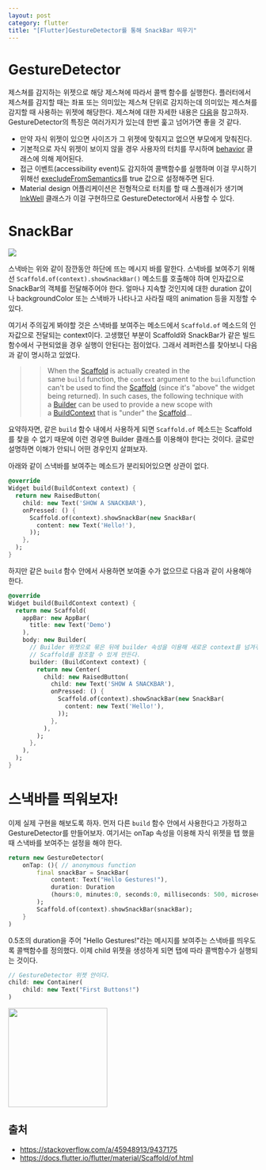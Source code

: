 ```yaml
---
layout: post
category: flutter
title: "[Flutter]GestureDetector를 통해 SnackBar 띄우기"
---
```


# GestureDetector

제스쳐를 감지하는 위젯으로 해당 제스쳐에 따라서 콜백 함수를 실행한다. 플러터에서 제스쳐를 감지할 때는 좌표 또는 의미있는 제스쳐 단위로 감지하는데 의미있는 제스쳐를 감지할 때 사용하는 위젯에 해당한다. 제스쳐에 대한 자세한 내용은 [다음](https://flutter.io/gestures/)을 참고하자. GestureDetector의 특징은 여러가지가 있는데 한번 훑고 넘어가면 좋을 것 같다.

* 만약 자식 위젯이 있으면 사이즈가 그 위젯에 맞춰지고 없으면 부모에게 맞춰진다.
* 기본적으로 자식 위젯이 보이지 않을 경우 사용자의 터치를 무시하며 [behavior](https://docs.flutter.io/flutter/widgets/GestureDetector/behavior.html) 클래스에 의해 제어된다.
* 접근 이벤트(accessibility event)도 감지하여 콜백함수를 실행하며 이걸 무시하기 위해선 [execludeFromSemantics](https://docs.flutter.io/flutter/widgets/GestureDetector/excludeFromSemantics.html)를 true 값으로 설정해주면 된다.
* Material design 어플리케이션은 전형적으로 터치를 할 때 스플래쉬가 생기며 [InkWell](https://docs.flutter.io/flutter/material/InkWell-class.html) 클래스가 이걸 구현하므로 GestureDetector에서 사용할 수 있다.





# SnackBar

<img src="https://i.stack.imgur.com/ABQM6.png">

스낵바는 위와 같이 잠깐동안 하단에 뜨는 메시지 바를 말한다. 스낵바를 보여주기 위해선 `Scaffold.of(context).showSnackBar()` 메소드를 호출해야 하며 인자값으로 SnackBar의 객체를 전달해주어야 한다. 얼마나 지속할 것인지에 대한 duration 값이나 backgroundColor 또는 스낵바가 나타나고 사라질 때의 animation 등을 지정할 수 있다.

여기서 주의깊게 봐야할 것은 스낵바를 보여주는 메소드에서 `Scaffold.of` 메소드의 인자값으로 전달되는 context이다. 고생했던 부분이 Scaffold와 SnackBar가 같은 빌드 함수에서 구현되었을 경우 실행이 안된다는 점이었다. 그래서 레퍼런스를 찾아보니 다음과 같이 명시하고 있었다.

> > When the [Scaffold](https://docs.flutter.io/flutter/material/Scaffold-class.html) is actually created in the same `build` function, the `context` argument to the `build`function can't be used to find the [Scaffold](https://docs.flutter.io/flutter/material/Scaffold-class.html) (since it's "above" the widget being returned). In such cases, the following technique with a [Builder](https://docs.flutter.io/flutter/widgets/Builder-class.html) can be used to provide a new scope with a [BuildContext](https://docs.flutter.io/flutter/widgets/BuildContext-class.html) that is "under" the [Scaffold](https://docs.flutter.io/flutter/material/Scaffold-class.html)...

요약하자면, 같은 `build` 함수 내에서 사용하게 되면 `Scaffold.of` 메소드는 Scaffold를 찾을 수 없기 때문에 이런 경우엔 Builder 클래스를 이용해야 한다는 것이다. 글로만 설명하면 이해가 안되니 어떤 경우인지 살펴보자.

아래와 같이 스낵바를 보여주는 메소드가 분리되어있으면 상관이 없다.

```dart
@override
Widget build(BuildContext context) {
  return new RaisedButton(
    child: new Text('SHOW A SNACKBAR'),
    onPressed: () {
      Scaffold.of(context).showSnackBar(new SnackBar(
        content: new Text('Hello!'),
      ));
    },
  );
}
```

하지만 같은 `build` 함수 안에서 사용하면 보여줄 수가 없으므로 다음과 같이 사용해야 한다.

```dart
@override
Widget build(BuildContext context) {
  return new Scaffold(
    appBar: new AppBar(
      title: new Text('Demo')
    ),
    body: new Builder(
      // Builder 위젯으로 묶은 뒤에 builder 속성을 이용해 새로운 context를 넘겨주어
      // Scaffold를 참조할 수 있게 만든다.
      builder: (BuildContext context) {
        return new Center(
          child: new RaisedButton(
            child: new Text('SHOW A SNACKBAR'),
            onPressed: () {
              Scaffold.of(context).showSnackBar(new SnackBar(
                content: new Text('Hello!'),
              ));
            },
          ),
        );
      },
    ),
  );
}
```



# 스낵바를 띄워보자!

이제 실제 구현을 해보도록 하자. 먼저 다른 `build` 함수 안에서 사용한다고 가정하고 GestureDetector를 만들어보자. 여기서는 onTap 속성을 이용해 자식 위젯을 탭 했을 때 스낵바를 보여주는 설정을 해야 한다.

```dart
return new GestureDetector(
    onTap: (){ // anonymous function
        final snackBar = SnackBar(
        	content: Text("Hello Gestures!"),
            duration: Duration
            (hours:0, minutes:0, seconds:0, milliseconds: 500, microseconds: 0)
        );
        Scaffold.of(context).showSnackBar(snackBar);
    }
)
```

0.5초의 duration을 주어 "Hello Gestures!"라는 메시지를 보여주는 스낵바를 띄우도록 콜백함수를 정의했다. 이제 child 위젯을 생성하게 되면 탭에 따라 콜백함수가 실행되는 것이다.

```dart
// GestureDetector 위젯 안이다.
child: new Container(
	child: new Text("First Buttons!")
)
```

<img src="https://user-images.githubusercontent.com/35518072/42354192-33bb17ac-8100-11e8-8b9d-f387f166d129.png" width="200px">



## 출처

* https://stackoverflow.com/a/45948913/9437175
* https://docs.flutter.io/flutter/material/Scaffold/of.html